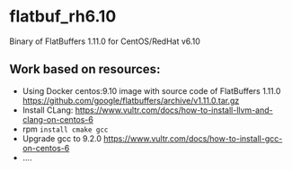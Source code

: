 # flatbuf_rh6.10
Binary of FlatBuffers 1.11.0 for CentOS/RedHat v6.10

## Work based on resources:
* Using Docker centos:9.10 image with source code of FlatBuffers 1.11.0 https://github.com/google/flatbuffers/archive/v1.11.0.tar.gz
* Install CLang: https://www.vultr.com/docs/how-to-install-llvm-and-clang-on-centos-6
* rpm ```install cmake gcc```
* Upgrade gcc to 9.2.0 https://www.vultr.com/docs/how-to-install-gcc-on-centos-6
* ....
